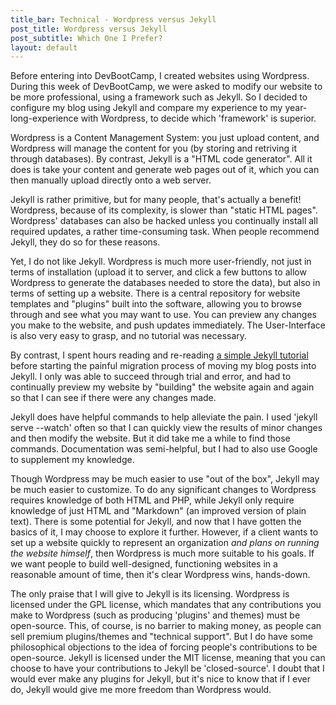 ```yaml
---
title_bar: Technical - Wordpress versus Jekyll
post_title: Wordpress versus Jekyll 
post_subtitle: Which One I Prefer?
layout: default
---
```

Before entering into DevBootCamp, I created websites using Wordpress. During this week of DevBootCamp, we were asked to modify our website to be more professional, using a framework such as Jekyll. So I decided to configure my blog using Jekyll and compare my experience to my year-long-experience with Wordpress, to decide which 'framework' is superior.

Wordpress is a Content Management System: you just upload content, and Wordpress will manage the content for you (by storing and retriving it through databases). By contrast, Jekyll is a "HTML code generator". All it does is take your content and generate web pages out of it, which you can then manually upload directly onto a web server.

Jekyll is rather primitive, but for many people, that's actually a benefit! Wordpress, because of its complexity, is slower than "static HTML pages". Wordpress' databases can also be hacked unless you continually  install all required updates, a rather time-consuming task. When people recommend Jekyll, they do so for these reasons.

Yet, I do not like Jekyll. Wordpress is much more user-friendly, not just in terms of installation (upload it to server, and click a few buttons to allow Wordpress to generate the databases needed to store the data), but also in terms of setting up a website. There is a central repository for website templates and "plugins" built into the software, allowing you to browse through and see what you may want to use. You can preview any changes you make to the website, and push updates immediately. The User-Interface is also very easy to grasp, and no tutorial was necessary.

By contrast, I spent hours reading and re-reading <a href="https://www.andrewmunsell.com/blog/ultimate-jekyll-tutorial">a simple Jekyll tutorial</a> before starting the painful migration process of moving my blog posts into Jekyll. I only was able to succeed through trial and error, and had to continually preview my website by "building" the website again and again so that I can see if there were any changes made.

Jekyll does have helpful commands to help alleviate the pain. I used 'jekyll serve --watch' often so that I can quickly view the results of minor changes and then modify the website. But it did take me a while to find those commands. Documentation was semi-helpful, but I had to also use Google to supplement my knowledge.

Though Wordpress may be much easier to use "out of the box", Jekyll may be much easier to customize. To do any significant changes to Wordpress requires knowledge of both HTML and PHP, while Jekyll only require knowledge of just HTML and "Markdown" (an improved version of plain text). There is some potential for Jekyll, and now that I have gotten the basics of it, I may choose to explore it further. However, if a client wants to set up a website quickly to represent an organization *and plans on running the website himself*, then Wordpress is much more suitable to his goals. If we want people to build well-designed, functioning websites in a reasonable amount of time, then it's clear Wordpress wins, hands-down.

The only praise that I will give to Jekyll is its licensing. Wordpress is licensed under the GPL license, which mandates that any contributions you make to Wordpress (such as producing 'plugins' and themes) must be open-source. This, of course, is no barrier to making money, as people can sell premium plugins/themes and "technical support". But I do have some philosophical objections to the idea of forcing people's contributions to be open-source. Jekyll is licensed under the MIT license, meaning that you can choose to have your contributions to Jekyll be 'closed-source'. I doubt that I would ever make any plugins for Jekyll, but it's nice to know that if I ever do, Jekyll would give me more freedom than Wordpress would.